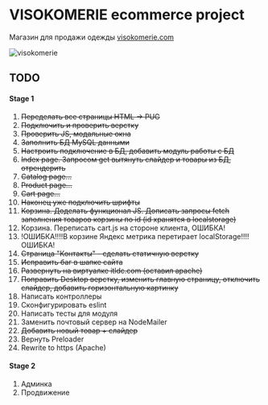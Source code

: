 # VISOKOMERIE ecommerce project

Магазин для продажи одежды [visokomerie.com](https://visokomerie.ru/)

![visokomerie](https://user-images.githubusercontent.com/22370622/173572199-db60551a-badd-48e9-8c48-454f9bd76e64.gif)


## TODO
#### Stage 1         
1. <s>Переделать все страницы HTML -> PUG</s>
2. <s>Подключить и проверить верстку</s>
3. <s>Проверить JS, модальные окна</s>
4. <s>Заполнить БД MySQL данными</s>
5. <s>Настроить подключение в БД, добавить модуль работы с БД</s>
6. <s>Index page. Запросом get вытянуть слайдер и товары из БД, отрендерить</s>
7. <s>Catalog page...</s>
8. <s>Product page...</s>
9. <s>Cart page...</s>
10. <s>Наконец уже подключить шрифты</s>
11. <s>Корзина. Доделать функционал JS. Дописать запросы fetch заполнения товаров корзины по id (id хранятся в localstorage)</s>
12. Корзина. Переписать cart.js на стороне клиента, ОШИБКА!
13. !ОШИБКА!!!!В корзине Яндекс метрика перетирает localStorage!!!!ОШИБКА!
14. <s>Страница "Контакты" - сделать статичную верстку</s>
15. <s>Исправить баг в шапке сайта</s>
16. <s>Развернуть на виртуалке itldc.com (оставил apache)</s>
17. <s>Поправить Desktop верстку, изменить главную страницу, отключить слайдер, добавить горизонтальную картинку</s> 
18. Написать контроллеры
19. Сконфигурировать eslint
20. Написать тесты для модуля
21. Заменить почтовый сервер на NodeMailer
22. <s>Добавить новый товар + слайдер </s>
23. Вернуть Preloader
24. Rewrite to https (Apache)


#### Stage 2 
1. Админка
2. Продвижение
  
